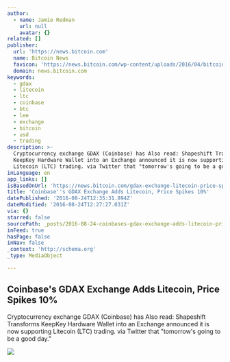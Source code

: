 ```yaml
---
author:
  - name: Jamie Redman
    url: null
    avatar: {}
related: []
publisher:
  url: 'https://news.bitcoin.com'
  name: Bitcoin News
  favicon: 'https://news.bitcoin.com/wp-content/uploads/2016/04/bitcoin_fav.png'
  domain: news.bitcoin.com
keywords:
  - gdax
  - litecoin
  - ltc
  - coinbase
  - btc
  - lee
  - exchange
  - bitcoin
  - usd
  - trading
description: >-
  Cryptocurrency exchange GDAX (Coinbase) has Also read: Shapeshift Transforms
  KeepKey Hardware Wallet into an Exchange announced it is now supporting
  Litecoin (LTC) trading. via Twitter that "tomorrow's going to be a good day."
inLanguage: en
app_links: []
isBasedOnUrl: 'https://news.bitcoin.com/gdax-exchange-litecoin-price-spikes/'
title: 'Coinbase''s GDAX Exchange Adds Litecoin, Price Spikes 10%'
datePublished: '2016-08-24T12:35:31.894Z'
dateModified: '2016-08-24T12:27:27.031Z'
via: {}
starred: false
sourcePath: _posts/2016-08-24-coinbases-gdax-exchange-adds-litecoin-price-spikes-10.md
inFeed: true
hasPage: false
inNav: false
_context: 'http://schema.org'
_type: MediaObject

---
```

<article style=""><h1>Coinbase's GDAX Exchange Adds Litecoin, Price Spikes 10%</h1><p>Cryptocurrency exchange GDAX (Coinbase) has Also read: Shapeshift Transforms KeepKey Hardware Wallet into an Exchange announced it is now supporting Litecoin (LTC) trading. via Twitter that "tomorrow's going to be a good day."</p><img src="https://news.bitcoin.com/wp-content/uploads/2016/08/LTCGDAX.jpg" /></article>